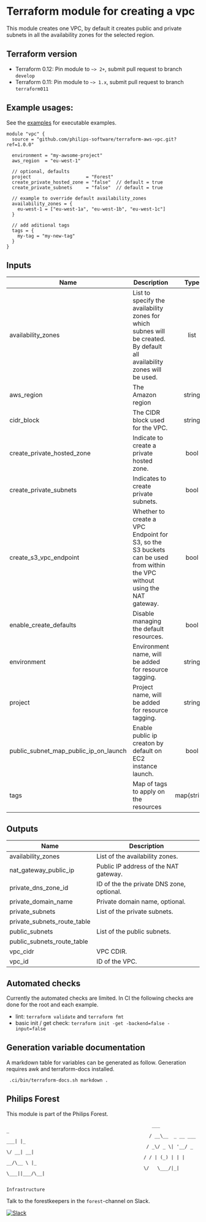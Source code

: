 # Terraform module for creating a vpc

This module creates one VPC, by default it creates public and private subnets in all the availability zones for the selected region.

## Terraform version

- Terraform 0.12: Pin module to `~> 2+`, submit pull request to branch `develop`
- Terraform 0.11: Pin module to `~> 1.x`, submit pull request to branch `terraform011`

## Example usages:

See the [examples](./examples) for executable examples.

```
module "vpc" {
  source = "github.com/philips-software/terraform-aws-vpc.git?ref=1.0.0"

  environment = "my-awsome-project"
  aws_region  = "eu-west-1"

  // optional, defaults
  project                    = "Forest"
  create_private_hosted_zone = "false"  // default = true
  create_private_subnets     = "false"  // default = true

  // example to override default availability_zones
  availability_zones = {
    eu-west-1 = ["eu-west-1a", "eu-west-1b", "eu-west-1c"]
  }

  // add aditional tags
  tags = {
    my-tag = "my-new-tag"
  }
}
```
## Inputs

| Name                                        | Description                                                                                                               |    Type     |     Default     | Required |
| ------------------------------------------- | ------------------------------------------------------------------------------------------------------------------------- | :---------: | :-------------: | :------: |
| availability\_zones                         | List to specify the availability zones for which subnes will be created. By default all availability zones will be used.  |    list     |    `<list>`     |    no    |
| aws\_region                                 | The Amazon region                                                                                                         |   string    |       n/a       |   yes    |
| cidr\_block                                 | The CIDR block used for the VPC.                                                                                          |   string    | `"10.0.0.0/16"` |    no    |
| create\_private\_hosted\_zone               | Indicate to create a private hosted zone.                                                                                 |    bool     |    `"true"`     |    no    |
| create\_private\_subnets                    | Indicates to create private subnets.                                                                                      |    bool     |    `"true"`     |    no    |
| create\_s3\_vpc\_endpoint                   | Whether to create a VPC Endpoint for S3, so the S3 buckets can be used from within the VPC without using the NAT gateway. |    bool     |    `"true"`     |    no    |
| enable\_create\_defaults                    | Disable managing the default resources.                                                                                   |    bool     |    `"true"`     |    no    |
| environment                                 | Environment name, will be added for resource tagging.                                                                     |   string    |       n/a       |   yes    |
| project                                     | Project name, will be added for resource tagging.                                                                         |   string    |      `""`       |    no    |
| public\_subnet\_map\_public\_ip\_on\_launch | Enable public ip creaton by default on EC2 instance launch.                                                               |    bool     |    `"false"`    |    no    |
| tags                                        | Map of tags to apply on the resources                                                                                     | map(string) |     `<map>`     |    no    |

## Outputs

| Name                           | Description                               |
| ------------------------------ | ----------------------------------------- |
| availability\_zones            | List of the availability zones.           |
| nat\_gateway\_public\_ip       | Public IP address of the NAT gateway.     |
| private\_dns\_zone\_id         | ID of the the private DNS zone, optional. |
| private\_domain\_name          | Private domain name, optional.            |
| private\_subnets               | List of the private subnets.              |
| private\_subnets\_route\_table |                                           |
| public\_subnets                | List of the public subnets.               |
| public\_subnets\_route\_table  |                                           |
| vpc\_cidr                      | VPC CDIR.                                 |
| vpc\_id                        | ID of the VPC.                            |
## Automated checks
Currently the automated checks are limited. In CI the following checks are done for the root and each example.
- lint: `terraform validate` and `terraform fmt`
- basic init / get check: `terraform init -get -backend=false -input=false`

## Generation variable documentation
A markdown table for variables can be generated as follow. Generation requires awk and terraform-docs installed.

```
 .ci/bin/terraform-docs.sh markdown .
```

## Philips Forest

This module is part of the Philips Forest.

```
                                                     ___                   _
                                                    / __\__  _ __ ___  ___| |_
                                                   / _\/ _ \| '__/ _ \/ __| __|
                                                  / / | (_) | | |  __/\__ \ |_
                                                  \/   \___/|_|  \___||___/\__|  

                                                                 Infrastructure
```

Talk to the forestkeepers in the `forest`-channel on Slack.

[![Slack](https://philips-software-slackin.now.sh/badge.svg)](https://philips-software-slackin.now.sh)
